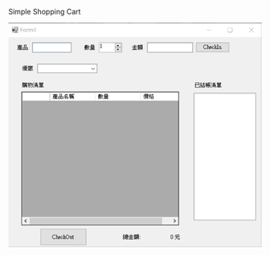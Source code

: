 Simple Shopping Cart

<img src ="https://github.com/nutshell522/SimpleShoppingCart.App/blob/main/ShoppingCart.gif" width="550"/>
